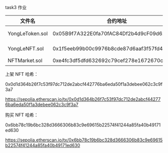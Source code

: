task3 作业

| 文件名          | 合约地址                                   | 说明       |
| --------------- | ------------------------------------------ | ---------- |
| YongLeToken.sol | 0x05B9f7A322E0fa70fAC84Df2b4d9cF09d6273cF8 | ERC20 代币 |
| YongLeNFT.sol   | 0x1f5eeb99b00c9976b8cde87d6aaf3f57fd45126d | ERC721 NFT |
| NFTMarket.sol   | 0xe4fc3df5dfd632692c79cef278e1672670c56bd7 | 市场       |

上架 NFT 哈希：

0x0d1d364b26f7c53f97dc712de2abcf442776ba6eda50f1a3debee062c3c9f3a7

https://sepolia.etherscan.io/tx/0x0d1d364b26f7c53f97dc712de2abcf442776ba6eda50f1a3debee062c3c9f3a7

购买 NFT 哈希：

0x6bb78c19b6bc328d3666306b83c9e69615b22574f41244a85fa40b49171ed630

https://sepolia.etherscan.io/tx/0x6bb78c19b6bc328d3666306b83c9e69615b22574f41244a85fa40b49171ed630
